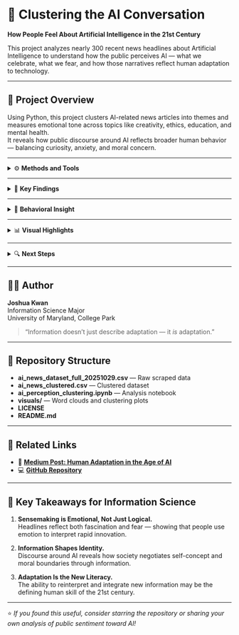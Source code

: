 # 🧠 Clustering the AI Conversation  
**How People Feel About Artificial Intelligence in the 21st Century**

This project analyzes nearly 300 recent news headlines about Artificial Intelligence to understand how the public perceives AI — what we celebrate, what we fear, and how those narratives reflect human adaptation to technology.

---

## 📂 Project Overview
Using Python, this project clusters AI-related news articles into themes and measures emotional tone across topics like creativity, ethics, education, and mental health.  
It reveals how public discourse around AI reflects broader human behavior — balancing curiosity, anxiety, and moral concern.

---

<details>
<summary>⚙️ <b>Methods and Tools</b></summary>

**Libraries Used**
- `pandas`, `numpy`
- `scikit-learn` (KMeans, PCA)
- `TextBlob` (sentiment analysis)
- `GoogleNews` (data collection)
- `matplotlib`, `wordcloud`

**Pipeline**
1. Collected AI-related headlines using the Google News API  
2. Cleaned and preprocessed the dataset  
3. Transformed text into TF-IDF vectors  
4. Clustered headlines using **K-Means (k=9)**  
5. Visualized clusters and top keywords with **word clouds and PCA**  
6. Performed sentiment analysis to interpret public tone (*positive → negative*)  

</details>

---

<details>
<summary>🧩 <b>Key Findings</b></summary>

| Cluster | Theme | Average Tone (–1 → +1) |
|----------|--------|------------------------|
| Creative Tools & Platforms | +0.31 |
| AI & Cognition | +0.26 |
| AI Ethics in Education | +0.10 |
| AI Governance & Policy | +0.06 |
| AI in Education | –0.02 |
| ChatGPT & Societal Impact | –0.07 |
| AI & Mental Health | –0.07 |
| AI & Global Economy | –0.38 |

- **Positive clusters** reflect fascination, creativity, and empowerment  
- **Negative clusters** show anxiety about economy, mental health, and loss of control  
- This duality mirrors a human *“wonder vs. worry”* mindset — curiosity toward progress, caution toward consequence  

</details>

---

<details>
<summary>🧭 <b>Behavioral Insight</b></summary>

From an **Information Science** perspective, this dataset captures *sensemaking in motion*.  
Humans use information — like news stories — to negotiate identity and emotion during periods of rapid change.  

> “We embrace technology that empowers us, and resist technology that defines us.”  

- Positive clusters represent **assimilation** (fitting AI into existing frameworks)  
- Negative clusters represent **accommodation** (rewriting frameworks to restore balance)  
- Together, they map how humans emotionally adapt to technological acceleration  

</details>

---

<details>
<summary>📊 <b>Visual Highlights</b></summary>

*(See `/visuals` or open the Jupyter Notebook)*

**Included Visuals**
- Elbow Plot → optimal number of clusters (k=9)  
- PCA Scatter Plot → visualizing 9-cluster distribution  
- Word Clouds → dominant terms for each cluster  
- Sentiment Distribution Chart → wonder vs. worry  
- Overall Word Cloud → global theme frequency  

</details>

---

<details>
<summary>🔍 <b>Next Steps</b></summary>

- Expand dataset with **Reddit** and **X (Twitter)** discussions for grassroots sentiment tracking  
- Compare **2025 vs. 2023** data to detect tone shifts over time  
- Explore **BERT-based embeddings** for deeper semantic clustering  
- Build a small **dashboard in Streamlit or Tableau** for interactive exploration  

</details>

---

## 🧑‍💻 Author
**Joshua Kwan**  
Information Science Major  
University of Maryland, College Park  

> “Information doesn’t just describe adaptation — it *is* adaptation.”

---

## 📎 Repository Structure

- **ai_news_dataset_full_20251029.csv** — Raw scraped data  
- **ai_news_clustered.csv** — Clustered dataset  
- **ai_perception_clustering.ipynb** — Analysis notebook  
- **visuals/** — Word clouds and clustering plots  
- **LICENSE**  
- **README.md**

---

## 🔗 Related Links
- 📰 [**Medium Post: Human Adaptation in the Age of AI**](https://medium.com)  
- 💻 [**GitHub Repository**](https://github.com/Kwanjk/ai_perception_clustering)

---

## 🧠 Key Takeaways for Information Science

1. **Sensemaking is Emotional, Not Just Logical.**  
   Headlines reflect both fascination and fear — showing that people use emotion to interpret rapid innovation.  

2. **Information Shapes Identity.**  
   Discourse around AI reveals how society negotiates self-concept and moral boundaries through information.  

3. **Adaptation Is the New Literacy.**  
   The ability to reinterpret and integrate new information may be the defining human skill of the 21st century.  

---

⭐ *If you found this useful, consider starring the repository or sharing your own analysis of public sentiment toward AI!*